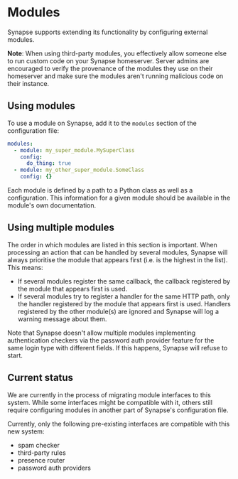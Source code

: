 # Modules

Synapse supports extending its functionality by configuring external modules.

**Note**: When using third-party modules, you effectively allow someone else to run
custom code on your Synapse homeserver. Server admins are encouraged to verify the
provenance of the modules they use on their homeserver and make sure the modules aren't
running malicious code on their instance.

## Using modules

To use a module on Synapse, add it to the `modules` section of the configuration file:

```yaml
modules:
  - module: my_super_module.MySuperClass
    config:
      do_thing: true
  - module: my_other_super_module.SomeClass
    config: {}
```

Each module is defined by a path to a Python class as well as a configuration. This
information for a given module should be available in the module's own documentation.

## Using multiple modules

The order in which modules are listed in this section is important. When processing an
action that can be handled by several modules, Synapse will always prioritise the module
that appears first (i.e. is the highest in the list). This means:

* If several modules register the same callback, the callback registered by the module
  that appears first is used.
* If several modules try to register a handler for the same HTTP path, only the handler
  registered by the module that appears first is used. Handlers registered by the other
  module(s) are ignored and Synapse will log a warning message about them.

Note that Synapse doesn't allow multiple modules implementing authentication checkers via
the password auth provider feature for the same login type with different fields. If this
happens, Synapse will refuse to start.

## Current status

We are currently in the process of migrating module interfaces to this system. While some
interfaces might be compatible with it, others still require configuring modules in
another part of Synapse's configuration file.

Currently, only the following pre-existing interfaces are compatible with this new system:

* spam checker
* third-party rules
* presence router
* password auth providers
